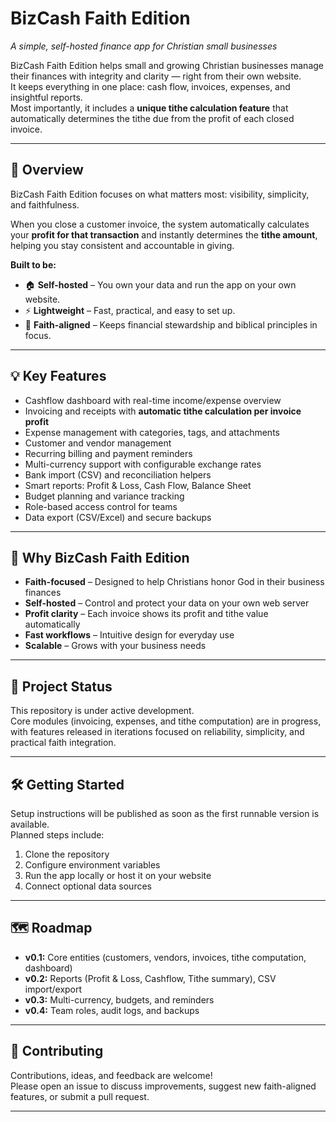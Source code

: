 # BizCash Faith Edition  
*A simple, self-hosted finance app for Christian small businesses*

BizCash Faith Edition helps small and growing Christian businesses manage their finances with integrity and clarity — right from their own website.  
It keeps everything in one place: cash flow, invoices, expenses, and insightful reports.  
Most importantly, it includes a **unique tithe calculation feature** that automatically determines the tithe due from the profit of each closed invoice.

---

## 📖 Overview
BizCash Faith Edition focuses on what matters most: visibility, simplicity, and faithfulness.  

When you close a customer invoice, the system automatically calculates your **profit for that transaction** and instantly determines the **tithe amount**, helping you stay consistent and accountable in giving.  

**Built to be:**
- 🏠 **Self-hosted** – You own your data and run the app on your own website.  
- ⚡ **Lightweight** – Fast, practical, and easy to set up.  
- 🙏 **Faith-aligned** – Keeps financial stewardship and biblical principles in focus.  

---

## 💡 Key Features
- Cashflow dashboard with real-time income/expense overview  
- Invoicing and receipts with **automatic tithe calculation per invoice profit**  
- Expense management with categories, tags, and attachments  
- Customer and vendor management  
- Recurring billing and payment reminders  
- Multi-currency support with configurable exchange rates  
- Bank import (CSV) and reconciliation helpers  
- Smart reports: Profit & Loss, Cash Flow, Balance Sheet  
- Budget planning and variance tracking  
- Role-based access control for teams  
- Data export (CSV/Excel) and secure backups  

---

## 🙌 Why BizCash Faith Edition
- **Faith-focused** – Designed to help Christians honor God in their business finances  
- **Self-hosted** – Control and protect your data on your own web server  
- **Profit clarity** – Each invoice shows its profit and tithe value automatically  
- **Fast workflows** – Intuitive design for everyday use  
- **Scalable** – Grows with your business needs  

---

## 🚧 Project Status
This repository is under active development.  
Core modules (invoicing, expenses, and tithe computation) are in progress, with features released in iterations focused on reliability, simplicity, and practical faith integration.

---

## 🛠️ Getting Started
Setup instructions will be published as soon as the first runnable version is available.  
Planned steps include:
1. Clone the repository  
2. Configure environment variables  
3. Run the app locally or host it on your website  
4. Connect optional data sources  

---

## 🗺️ Roadmap
- **v0.1:** Core entities (customers, vendors, invoices, tithe computation, dashboard)  
- **v0.2:** Reports (Profit & Loss, Cashflow, Tithe summary), CSV import/export  
- **v0.3:** Multi-currency, budgets, and reminders  
- **v0.4:** Team roles, audit logs, and backups  

---

## 🤝 Contributing
Contributions, ideas, and feedback are welcome!  
Please open an issue to discuss improvements, suggest new faith-aligned features, or submit a pull request.

---
